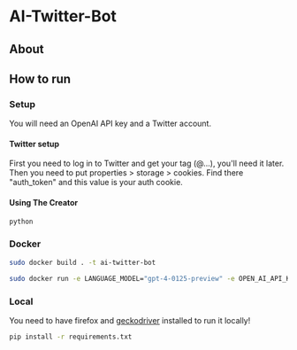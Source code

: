 # AI-Twitter-Bot

## About


## How to run
### Setup
You will need an OpenAI API key and a Twitter account.

#### Twitter setup
First you need to log in to Twitter and get your tag (@...), you'll need it later.
Then you need to put properties > storage > cookies. Find there "auth_token" and this value is your auth cookie.

#### Using The Creator
```bash
python 
```

### Docker
```bash
sudo docker build . -t ai-twitter-bot
```

```bash
sudo docker run -e LANGUAGE_MODEL="gpt-4-0125-preview" -e OPEN_AI_API_KEY="<your OpenAI api key>" -e TWITTER_USER_TAG="<your twitter tag>" -e TWITTER_AUTH_COOKIE="<your twitter auth cookie>" -e AI_PERSONALITY_PROMPT='<personality prompt created by The Creator>' ai-twitter-bot
```

### Local
You need to have firefox and [geckodriver](https://github.com/mozilla/geckodriver) installed to run it locally!

```bash
pip install -r requirements.txt
```



